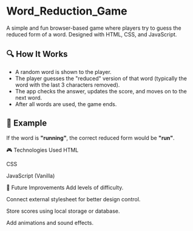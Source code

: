 # Word_Reduction_Game
A simple and fun browser-based game where players try to guess the reduced form of a word. Designed with HTML, CSS, and JavaScript.

## 🔍 How It Works

- A random word is shown to the player.
- The player guesses the "reduced" version of that word (typically the word with the last 3 characters removed).
- The app checks the answer, updates the score, and moves on to the next word.
- After all words are used, the game ends.

## 🧠 Example

If the word is **"running"**, the correct reduced form would be **"run"**.

🎮 Technologies Used
HTML

CSS

JavaScript (Vanilla)

🚀 Future Improvements
Add levels of difficulty.

Connect external stylesheet for better design control.

Store scores using local storage or database.

Add animations and sound effects.
